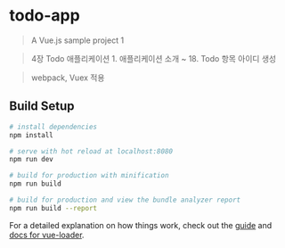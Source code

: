 # todo-app

> A Vue.js sample project 1

> 4장 Todo 애플리케이션 1. 애플리케이션 소개 ~ 18. Todo 항목 아이디 생성

> webpack, Vuex 적용

## Build Setup

``` bash
# install dependencies
npm install

# serve with hot reload at localhost:8080
npm run dev

# build for production with minification
npm run build

# build for production and view the bundle analyzer report
npm run build --report
```

For a detailed explanation on how things work, check out the [guide](http://vuejs-templates.github.io/webpack/) and [docs for vue-loader](http://vuejs.github.io/vue-loader).
